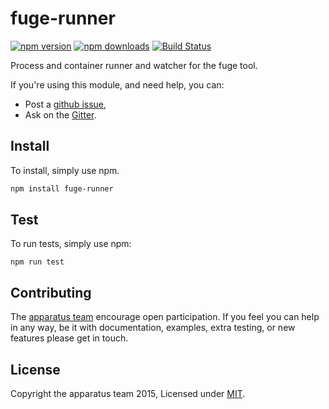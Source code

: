 # fuge-runner
[![npm version][npm-badge]][npm-url]
[![npm downloads][npm-downloads-badge]][npm-url]
[![Build Status][travis-badge]][travis-url]

Process and container runner and watcher for the fuge tool.

If you're using this module, and need help, you can:

- Post a [github issue][],
- Ask on the [Gitter][gitter-url].

## Install
To install, simply use npm.

```sh
npm install fuge-runner
```

## Test
To run tests, simply use npm:

```
npm run test
```

## Contributing
The [apparatus team][] encourage open participation. If you feel you can help in any way, be it with
documentation, examples, extra testing, or new features please get in touch.

## License
Copyright the apparatus team 2015, Licensed under [MIT][].

[npm-badge]: https://badge.fury.io/js/fuge-runner.svg
[npm-url]: https://badge.fury.io/js/fuge-runner
[npm-downloads-badge]: https://img.shields.io/npm/dm/fuge-runner.svg?maxAge=2592000
[travis-badge]: https://travis-ci.org/apparatus/fuge-runner.svg?branch=master
[travis-url]: https://travis-ci.org/apparatus/fuge-runner
[travis-badge]: https://travis-ci.org/apparatus/fuge-runner.svg
[gitter-badge]: https://badges.gitter.im/Join%20Chat.svg
[gitter-url]: https://gitter.im/apparatus

[apparatus team]: https://github.com/apparatus
[MIT]: ./LICENSE
[github issue]: https://github.com/apparatus/fuge-runner/issues/new
